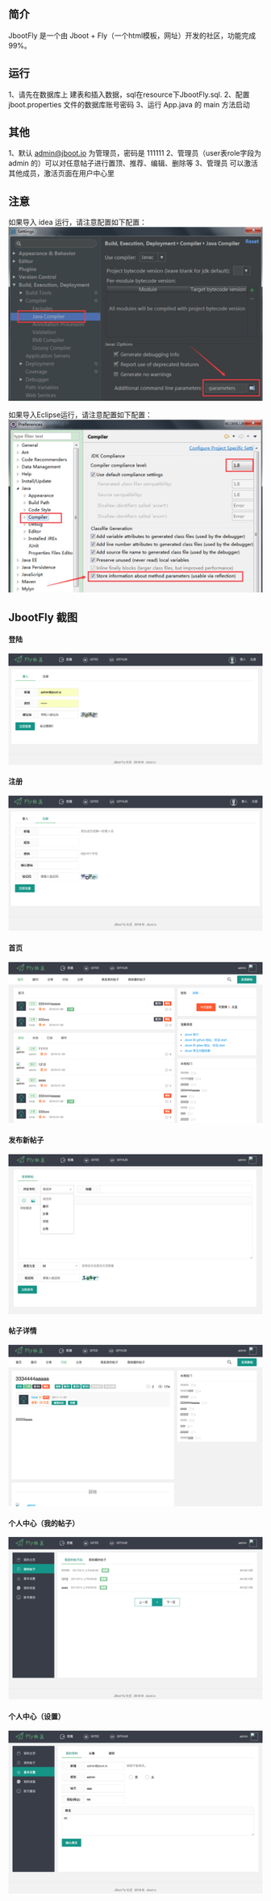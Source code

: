 ## 简介
JbootFly 是一个由 Jboot + Fly（一个html模板，网址）开发的社区，功能完成 99%。


## 运行
1、请先在数据库上 建表和插入数据，sql在resource下JbootFly.sql.
2、配置 jboot.properties 文件的数据库账号密码
3、运行 App.java 的 main 方法启动

## 其他
1、默认 admin@jboot.io 为管理员，密码是 111111
2、管理员（user表role字段为 admin 的）可以对任意帖子进行置顶、推荐、编辑、删除等
3、管理员 可以激活其他成员，激活页面在用户中心里

## 注意
如果导入 idea 运行，请注意配置如下配置：
![](./docs/images/idea.jpg)

如果导入Eclipse运行，请注意配置如下配置：
![](./docs/images/eclipse.jpg)

## JbootFly 截图


#### 登陆
![](./docs/images/app_login.png)

#### 注册
![](./docs/images/app_reg.png)

#### 首页
![](./docs/images/app_index.png)

#### 发布新帖子
![](./docs/images/app_newpost.png)

#### 帖子详情
![](./docs/images/app_post_detail.png)

#### 个人中心（我的帖子）
![](./docs/images/app_mypost.png)

#### 个人中心（设置）
![](./docs/images/app_setting.png)